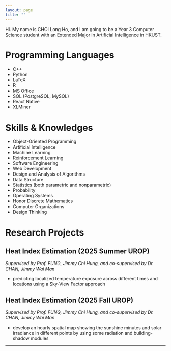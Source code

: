 ```yaml
---
layout: page
title: ""
---
```


Hi. My name is CHOI Long Ho, and I am going to be a Year 3 Computer Science student with an Extended Major in Artificial Intelligence in HKUST.

# Programming Languages

- C++
- Python
- LaTeX
- R
- MS Office
- SQL (PostgreSQL, MySQL)
- React Native
- XLMiner

# Skills & Knowledges
- Object-Oriented Programming
- Artificial Intelligence
- Machine Learning
- Reinforcement Learning
- Software Engineering
- Web Development
- Design and Analysis of Algorithms
- Data Structure
- Statistics (both parametric and nonparametric)
- Probability
- Operating Systems
- Honor Discrete Mathematics
- Computer Organizations
- Design Thinking

# Research Projects

## Heat Index Estimation (2025 Summer UROP)
*Supervised by Prof. FUNG, Jimmy Chi Hung, and co-supervised by Dr. CHAN, Jimmy Wai Man*
- predicting localized temperature exposure across different times and locations using a Sky-View Factor approach

## Heat Index Estimation (2025 Fall UROP)
*Supervised by Prof. FUNG, Jimmy Chi Hung, and co-supervised by Dr. CHAN, Jimmy Wai Man*
- develop an hourly spatial map showing the sunshine minutes and solar irradiance in different points by using some radiation and building-shadow modules

---

